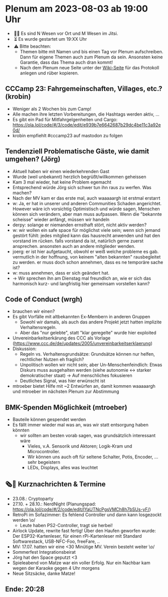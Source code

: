  # Plenum am 2023-08-03 ab 19:00 Uhr

*  👯‍♂️ Es sind N Wesen vor Ort und M Wesen im Jitsi.
*  ⏳ Es wurde gestartet um 19:XX Uhr
*  ⚠️ Bitte beachten: 
  * Themen bitte mit Namen und bis einen Tag vor Plenum aufschreiben. Dann für eigene Themen auch zum Plenum da sein. Ansonsten keine Garantie, dass das Thema auch dran kommt!
  * Nach dem Plenum neue Seite unter der [Wiki-Seite](https://wiki.openlab-augsburg.de/Plenum/Infos) für das Protokoll anlegen und rüber kopieren.


## CCCamp 23: Fahrgemeinschaften, Villages, etc.? (krobin)
  - Weniger als 2 Wochen bis zum Camp!
  - Alle machen ihre letzten Vorbereitungen, die Hashtags werden aktiv, ...
  - Es gibt ein Pad für Mitfahrgelgenheiten und Cargo: https://ola.lol/code/#/3/code/edit/e939b7e6642687b29dc4be11c3a92e0d/
  - krobin empfiehlt #cccamp23 auf mastodon zu folgen
  
## Tendenziell Problematische Gäste, wie damit umgehen? (Jörg)
  - Aktuell haben wir einen wiederkehrenden Gast
  - Wurde (weil unbekannt) herzlich begrüßt/willkommen geheissen
  - Kam 3 mal wieder, hat keine Problem egemacht
  - Entsprechend würde Jörg sich schwer tun ihn raus zu werfen. Was machen?
  - Nach der MV kam er das erste mal, auch waaaaargh ist erstmal erstarrt
  - w: Ja, er hat in unserer und anderen Communities Schaden angerichtet. However wäre ich vorsichtig Optimistisch und würde sagen, Menschen können sich verändern, aber man muss aufpassen. Wenn die "bekannte scheisse" wieder anfängt, müssen wir handeln
  - derpy: solange er niemanden ernsthaft stört, nicht aktiv werden?
  - w: wir wollen ein safe space für möglichst viele sein; wenn sich jemand gestört fühlt: jedes mitglied kann das hausrecht anwenden und hat den vorstand im rücken. falls vorstand da ist, natürlich gerne zuerst ansprechen. ansonsten auch an andere mitglieder wenden.
  - joerg: er ist hier aufgetaucht, obwohl er weiß welche probleme es gab. vermutlich in der hoffnung, von keinem "alten bekannten" rausbegleitet zu werden. er muss doch schon annehmen, dass es ne temporäre sache ist?
  - w: muss annehmen, dass er sich geändert hat.
  - -> Wir sprechen ihn am Dienstag mal freundlich an, wie er sich das harmonisch kurz- und langfristig hier gemeinsam vorstellen kann?
  
## Code of Conduct (wrgh)
  - brauchen wir einen?
  - Es gibt Vorfälle mit altbekannten Ex-Membern in anderen Gruppen
    - Sowohl wir damals, als auch das andere Projekt jetzt hatten implizite Verhaltensregeln.
    - Aber das "nur gelebte", statt "klar geregelte" wurde hier exploited
  - Unvereinbarkeitserkärung des CCC als Vorlage (https://www.ccc.de/de/updates/2005/unvereinbarkeitserklaerung)
  - Diskussion:
    - Regeln vs. Verhaltensgrundsätze: Grundsätze können nur helfen, rechtlicher Nutzen eh fraglich?
    - Unpolitisch wollen wir nicht sein; aber Un-Menschenfeindlich: Etwas Diskurs muss ausgehalten werden (siehe autonomie <-> starker demokratischer staat) -> Auf menschliches fokusieren
    - Deutliches Signal, was hier erwünscht ist
  - mtroeber bietet Hilfe mit ~2 Entwürfen an, damit kommen waaaaargh und mtroeber im nächsten Plenum zur Abstimmung
  
  
## BMK-Spenden Möglichkeit (mtroeber)
  - Bauteile können gespendet werden
  - Es fällt immer wieder mal was an, was wir statt entsorgung haben könnten
    - wir sollten am besten vorab sagen, was grundsätzlich interessant wäre
      - Vieles, v.A. Sensorik und Aktoren; Logik-Kram und Microcontroller.
      - Wir können uns auch oft für seltene Schalter, Potis, Encoder, ... sehr begeistern
      - LEDs, Displays, alles was leuchtet
  
  
## 🗞️🚨 Kurznachrichten & Termine
  - 23.08.: Cryptoparty
  - 27.10. + 28.10.: NerdNight (Planungspad: https://ola.lol/code/#/2/code/edit/lYaUTNcPgsVMCh8h7bSUs-yF/)
  - RetroPi im Sofazimmer: Es fehlend Controller und dann kann losgezockt werden \o/
    - Leute haben PS2-Controller, tragt sie herbei!
  - Airlock Update, rewrite fast fertig! Über den Haufen geworfen wurde: Der ESP32-Kartenleser, für einen rPi-Kartenleser mit Standard Softwarestack, USB-NFC-Foo, freeFare, ..
  - MV: 17.07. hatten wir eine <30 Minütige MV. Verein besteht weiter \o/
  - Sommerfest Integrationsbeirat
  - Jörg hat den Space geputzt <3
  - Spieleabend von Matze war ein voller Erfolg. Nur ein Nachbar kam wegen der Karaoke gegen 4 Uhr morgens
  - Neue Sitzsäcke, danke Matze!
    
## Ende: 20:28